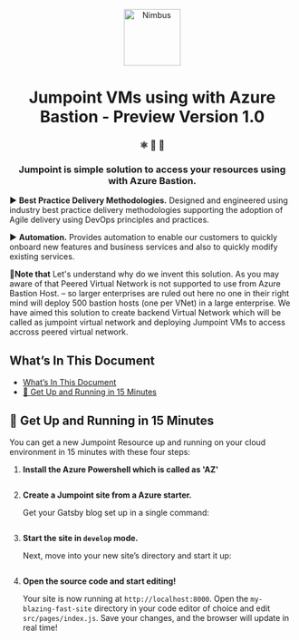 <p align="center">
  <a href="https://hasangural.com">
    <img alt="Nimbus" src="https://is1-ssl.mzstatic.com/image/thumb/Purple123/v4/23/dd/86/23dd8688-9602-b2e0-42d3-f912f1764a9f/AppIcon-0-1x_U007emarketing-0-85-220-7.png/230x0w.png" width="100" />
  </a>
</p>
<h1 align="center">
 Jumpoint VMs using with Azure Bastion - Preview Version 1.0
</h1>

<h3 align="center">
  ⚛ 📄 🚀
</h3>
<h3 align="center">
  Jumpoint is simple solution to access your resources using with Azure Bastion.
</h3>



▶ **Best Practice Delivery Methodologies.** Designed and engineered using industry best practice delivery methodologies supporting the adoption of Agile delivery using DevOps principles and practices. 

▶ **Automation.** Provides automation to enable our customers to quickly onboard new features and business services and also to quickly modify existing services.

**📣Note that** Let's understand why do we invent this solution. As you may aware of that  Peered Virtual Network is not supported to use from Azure Bastion Host. – so larger enterprises are ruled out here no one in their right mind will deploy 500 bastion hosts (one per VNet) in a large enterprise. We have aimed this solution to create backend Virtual Network which will be called as jumpoint virtual network and deploying Jumpoint VMs to access accross peered virtual network.

## What’s In This Document

- [What’s In This Document](#whats-in-this-document)
- [🚀 Get Up and Running in 15 Minutes](#%f0%9f%9a%80-get-up-and-running-in-15-minutes)

## 🚀 Get Up and Running in 15 Minutes

  You can get a new Jumpoint Resource  up and running on your cloud environment in 15 minutes with these four steps:

1. **Install the Azure Powershell which is called as 'AZ'**

   ```shell

   ```

2. **Create a Jumpoint site from a Azure starter.**

   Get your Gatsby blog set up in a single command:

   ```shell
   ```

3. **Start the site in `develop` mode.**

   Next, move into your new site’s directory and start it up:

   ```shell
   ```

4. **Open the source code and start editing!**

   Your site is now running at `http://localhost:8000`. Open the `my-blazing-fast-site` directory in your code editor of choice and edit `src/pages/index.js`. Save your changes, and the browser will update in real time!

